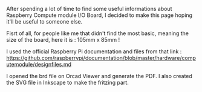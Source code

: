 After spending a lot of time to find some useful informations about Raspberry Compute module I/O Board, I decided to make this page hoping it'll be useful to someone else.

Fisrt of all, for people like me that didn't find the most basic, meaning the size of the board, here it is : 105mm x 85mm !

I used the official Raspberry Pi documentation and files from that link : https://github.com/raspberrypi/documentation/blob/master/hardware/computemodule/designfiles.md

I opened the brd file on Orcad Viewer and generate the PDF. I also created the SVG file in Inkscape to make the fritzing part.
